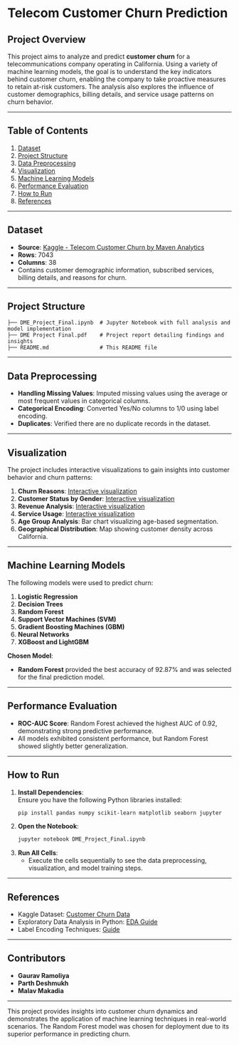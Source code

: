 
# Telecom Customer Churn Prediction

## Project Overview
This project aims to analyze and predict **customer churn** for a telecommunications company operating in California. Using a variety of machine learning models, the goal is to understand the key indicators behind customer churn, enabling the company to take proactive measures to retain at-risk customers. The analysis also explores the influence of customer demographics, billing details, and service usage patterns on churn behavior.

---

## Table of Contents
1. [Dataset](#dataset)
2. [Project Structure](#project-structure)
3. [Data Preprocessing](#data-preprocessing)
4. [Visualization](#visualization)
5. [Machine Learning Models](#machine-learning-models)
6. [Performance Evaluation](#performance-evaluation)
7. [How to Run](#how-to-run)
8. [References](#references)

---

## Dataset
- **Source**: [Kaggle - Telecom Customer Churn by Maven Analytics](https://www.kaggle.com/datasets/shilongzhuang/telecom-customer-churn-by-maven-analytics/data)
- **Rows**: 7043  
- **Columns**: 38  
- Contains customer demographic information, subscribed services, billing details, and reasons for churn.

---

## Project Structure
```
├── DME_Project_Final.ipynb  # Jupyter Notebook with full analysis and model implementation
├── DME Project Final.pdf    # Project report detailing findings and insights
├── README.md                # This README file
```

---

## Data Preprocessing
- **Handling Missing Values**: Imputed missing values using the average or most frequent values in categorical columns.
- **Categorical Encoding**: Converted Yes/No columns to 1/0 using label encoding.
- **Duplicates**: Verified there are no duplicate records in the dataset.

---

## Visualization
The project includes interactive visualizations to gain insights into customer behavior and churn patterns:
1. **Churn Reasons**: [Interactive visualization](https://public.flourish.studio/visualisation/16822273/)
2. **Customer Status by Gender**: [Interactive visualization](https://public.flourish.studio/visualisation/16832837/)
3. **Revenue Analysis**: [Interactive visualization](https://public.flourish.studio/visualisation/16832669/)
4. **Service Usage**: [Interactive visualization](https://public.flourish.studio/visualisation/16833063/)
5. **Age Group Analysis**: Bar chart visualizing age-based segmentation.
6. **Geographical Distribution**: Map showing customer density across California.

---

## Machine Learning Models
The following models were used to predict churn:
1. **Logistic Regression**  
2. **Decision Trees**  
3. **Random Forest**  
4. **Support Vector Machines (SVM)**  
5. **Gradient Boosting Machines (GBM)**  
6. **Neural Networks**  
7. **XGBoost and LightGBM**

**Chosen Model**:  
- **Random Forest** provided the best accuracy of 92.87% and was selected for the final prediction model.

---

## Performance Evaluation
- **ROC-AUC Score**: Random Forest achieved the highest AUC of 0.92, demonstrating strong predictive performance.
- All models exhibited consistent performance, but Random Forest showed slightly better generalization.

---

## How to Run
1. **Install Dependencies**:  
   Ensure you have the following Python libraries installed:
   ```bash
   pip install pandas numpy scikit-learn matplotlib seaborn jupyter
   ```
2. **Open the Notebook**:
   ```bash
   jupyter notebook DME_Project_Final.ipynb
   ```
3. **Run All Cells**:
   - Execute the cells sequentially to see the data preprocessing, visualization, and model training steps.

---

## References
- Kaggle Dataset: [Customer Churn Data](https://www.kaggle.com/datasets/shilongzhuang/telecom-customer-churn-by-maven-analytics/data)  
- Exploratory Data Analysis in Python: [EDA Guide](https://towardsdatascience.com/exploratory-dataanalysis-eda-python-87178e35b14)  
- Label Encoding Techniques: [Guide](https://towardsdatascience.com/categorical-encoding-using-label-encoding-and-one-hot-encoder-911ef77fb5bd)

---

## Contributors
- **Gaurav Ramoliya**  
- **Parth Deshmukh**  
- **Malav Makadia**

---

This project provides insights into customer churn dynamics and demonstrates the application of machine learning techniques in real-world scenarios. The Random Forest model was chosen for deployment due to its superior performance in predicting churn.
